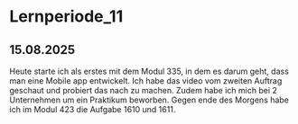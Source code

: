 # Lernperiode_11


## 15.08.2025
Heute starte ich als erstes mit dem Modul 335, in dem es darum geht, dass man eine Mobile app entwickelt. Ich habe das video vom zweiten Auftrag geschaut und probiert das nach zu machen.
Zudem habe ich mich bei 2 Unternehmen um ein Praktikum beworben. Gegen ende des Morgens habe ich im Modul 423 die Aufgabe 1610 und 1611.


